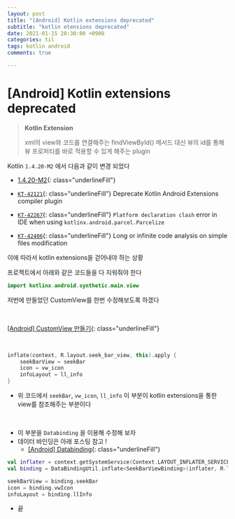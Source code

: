 ```yaml
---
layout: post
title: "[Android] Kotlin extensions deprecated"
subtitle: "kotlin etensions deprecated"
date: 2021-01-15 20:30:00 +0900
categories: til
tags: kotlin android
comments: true

---
```




# [Android] Kotlin extensions deprecated



>  **Kotlin Extension**
>
> xml의 view와 코드를 연결해주는 findViewById() 메서드 대신 뷰의 id를 통해 뷰 프로퍼티를 바로 적용할 수 있게 해주는 plugin



Kotlin `1.4.20-M2` 에서 다음과 같이 변경 되었다

- [1.4.20-M2](https://github.com/JetBrains/kotlin/releases/tag/v1.4.20-M2){: class="underlineFill"}

- [`KT-42121`](https://youtrack.jetbrains.com/issue/KT-42121){: class="underlineFill"} Deprecate Kotlin Android Extensions compiler plugin
- [`KT-42267`](https://youtrack.jetbrains.com/issue/KT-42267){: class="underlineFill"} `Platform declaration clash` error in IDE when using `kotlinx.android.parcel.Parcelize`
- [`KT-42406`](https://youtrack.jetbrains.com/issue/KT-42406){: class="underlineFill"} Long or infinite code analysis on simple files modification



이에 따라서 kotlin extensions을 걷어내야 하는 상황

프로젝트에서 아래와 같은 코드들을 다 지워줘야 한다

```kotlin
import kotlinx.android.synthetic.main.view
```



저번에 만들었던 CustomView를 한번 수정해보도록 하겠다

<br/>

[[Android] CustomView 만들기](https://dongsik93.github.io/til/2021/01/05/til-android-customview/){: class="underlineFill"}

<br/>

```kotlin
inflate(context, R.layout.seek_bar_view, this).apply {
    seekBarView = seekBar
    icon = vw_icon
    infoLayout = ll_info
}
```

- 위 코드에서 `seekBar`, `vw_icon`, `ll_info` 이 부분이 kotlin extensions을 통한 view를 참조해주는 부분이다

<br/>

- 이 부분을 `Databinding` 을 이용해 수정해 보자
- 데이터 바인딩은 아래 포스팅 참고 !
  - [[Android] Databinding](https://dongsik93.github.io/til/2020/05/02/til-jetpack-databinding/){: class="underlineFill"}

```kotlin
val inflater = context.getSystemService(Context.LAYOUT_INFLATER_SERVICE) as LayoutInflater
val binding = DataBindingUtil.inflate<SeekBarViewBinding>(inflater, R.layout.seek_bar_view), this, false)

seekBarView = binding.seekBar
icon = binding.vwIcon
infoLayout = binding.llInfo
```

- 끝



